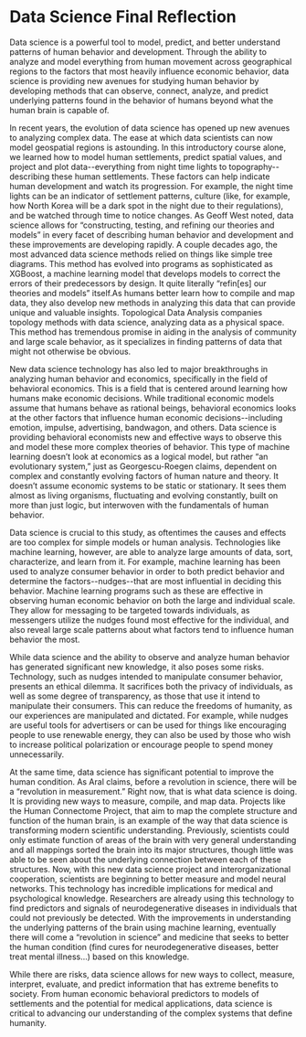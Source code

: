 # Data Science Final Reflection
	
Data science is a powerful tool to model, predict, and better understand patterns of human behavior and development. Through the ability to analyze and model everything from human movement across geographical regions to the factors that most heavily influence economic behavior, data science is providing new avenues for studying human behavior by developing methods that can observe, connect, analyze, and predict underlying patterns found in the behavior of humans beyond what the human brain is capable of. 

In recent years, the evolution of data science has opened up new avenues to analyzing complex data. The ease at which data scientists can now model geospatial regions is astounding. In this introductory course alone, we learned how to model human settlements, predict spatial values, and project and plot data--everything from night time lights to topography--describing these human settlements. These factors can help indicate human development and watch its progression. For example, the night time lights can be an indicator of settlement patterns, culture (like, for example, how North Korea will be a dark spot in the night due to their regulations), and be watched through time to notice changes. As Geoff West noted, data science allows for “constructing, testing, and refining our theories and models” in every facet of describing human behavior and development and these improvements are developing rapidly. A couple decades ago, the most advanced data science methods relied on things like simple tree diagrams. This method has evolved into programs as sophisticated as XGBoost, a machine learning model that develops models to correct the errors of their predecessors by design. It quite literally “refin[es] our theories and models” itself.As humans better learn how to compile and map data, they also develop new methods in analyzing this data that can provide unique and valuable insights. Topological Data Analysis companies topology methods with data science, analyzing data as a physical space. This method has tremendous promise in aiding in the analysis of community and large scale behavior, as it specializes in finding patterns of data that might not otherwise be obvious. 

New data science technology has also led to major breakthroughs in analyzing human behavior and economics, specifically in the field of behavioral economics. This is a field that is centered around learning how humans make economic decisions. While traditional economic models assume that humans behave as rational beings, behavioral economics looks at the other factors that influence human economic decisions--including emotion, impulse, advertising, bandwagon, and others. Data science is providing behavioral economists new and effective ways to observe this and model these more complex theories of behavior. This type of machine learning doesn’t look at economics as a logical model, but rather “an evolutionary system,” just as Georgescu-Roegen claims, dependent on complex and constantly evolving factors of human nature and theory. It doesn’t assume economic systems to be static or stationary. It sees them almost as living organisms, fluctuating and evolving constantly, built on more than just logic, but interwoven with the fundamentals of human behavior. 

Data science is crucial to this study, as oftentimes the causes and effects are too complex for simple models or human analysis. Technologies like machine learning, however, are able to analyze large amounts of data, sort, characterize, and learn from it. For example, machine learning has been used to analyze consumer behavior in order to both predict behavior and determine the factors--nudges--that are most influential in deciding this behavior. Machine learning programs such as these are effective in observing human economic behavior on both the large and individual scale. They allow for messaging to be targeted towards individuals, as messengers utilize the nudges found most effective for the individual, and also reveal large scale patterns about what factors tend to influence human behavior the most. 

While data science and the ability to observe and analyze human behavior has generated significant new knowledge, it also poses some risks. Technology, such as nudges intended to manipulate consumer behavior, presents an ethical dilemma. It sacrifices both the privacy of individuals, as well as some degree of transparency, as those that use it intend to manipulate their consumers. This can reduce the freedoms of humanity, as our experiences are manipulated and dictated. For example, while nudges are useful tools for advertisers or can be used for things like encouraging people to use renewable energy, they can also be used by those who wish to increase political polarization or encourage people to spend money unnecessarily. 

At the same time, data science has significant potential to improve the human condition. As Aral claims, before a revolution in science, there will be a “revolution in measurement.” Right now, that is what data science is doing. It is providing new ways to measure, compile, and map data. Projects like the Human Connectome Project, that aim to map the complete structure and function of the human brain, is an example of the way that data science is transforming modern scientific understanding. Previously, scientists could only estimate function of areas of the brain with very general understanding and all mappings sorted the brain into its major structures, though little was able to be seen about the underlying connection between each of these structures. Now, with this new data science project and interorganizational cooperation, scientists are beginning to better measure and model neural networks. This technology has incredible implications for medical and psychological knowledge. Researchers are already using this technology to find predictors and signals of neurodegenerative diseases in individuals that could not previously be detected. With the improvements in understanding the underlying patterns of the brain using machine learning, eventually there will come a “revolution in science” and medicine that seeks to better the human condition (find cures for neurodegenerative diseases, better treat mental illness…) based on this knowledge. 

While there are risks, data science allows for new ways to collect, measure, interpret, evaluate, and predict information that has extreme benefits to society. From human economic behavioral predictors to models of settlements and the potential for medical applications, data science is critical to advancing our understanding of the complex systems that define humanity. 
